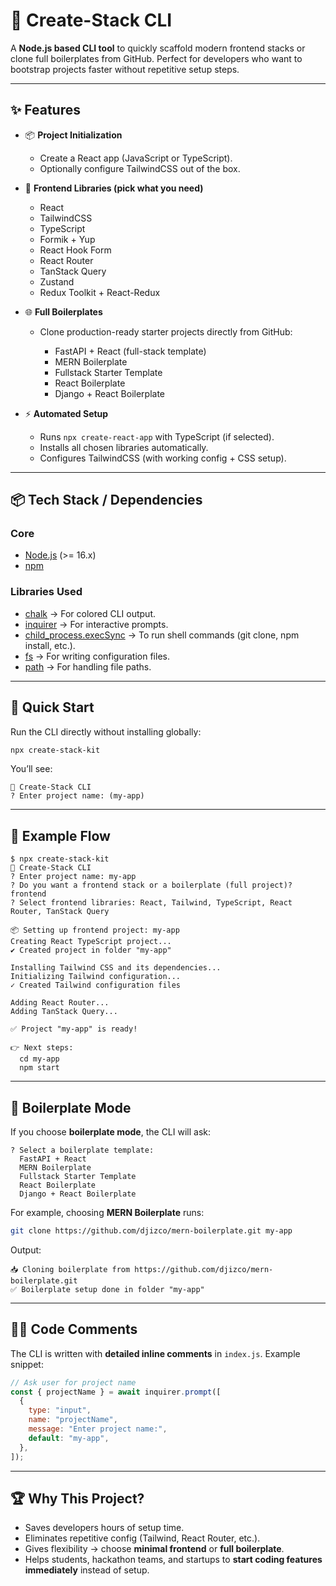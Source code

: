 # 🚀 Create-Stack CLI

A **Node.js based CLI tool** to quickly scaffold modern frontend stacks or clone full boilerplates from GitHub.
Perfect for developers who want to bootstrap projects faster without repetitive setup steps.

---

## ✨ Features

* 📦 **Project Initialization**

  * Create a React app (JavaScript or TypeScript).
  * Optionally configure TailwindCSS out of the box.

* 🧩 **Frontend Libraries (pick what you need)**

  * React
  * TailwindCSS
  * TypeScript
  * Formik + Yup
  * React Hook Form
  * React Router
  * TanStack Query
  * Zustand
  * Redux Toolkit + React-Redux

* 🌐 **Full Boilerplates**

  * Clone production-ready starter projects directly from GitHub:

    * FastAPI + React (full-stack template)
    * MERN Boilerplate
    * Fullstack Starter Template
    * React Boilerplate
    * Django + React Boilerplate

* ⚡ **Automated Setup**

  * Runs `npx create-react-app` with TypeScript (if selected).
  * Installs all chosen libraries automatically.
  * Configures TailwindCSS (with working config + CSS setup).

---

## 📦 Tech Stack / Dependencies

### Core

* [Node.js](https://nodejs.org/) (>= 16.x)
* [npm](https://www.npmjs.com/)

### Libraries Used

* [chalk](https://github.com/chalk/chalk) → For colored CLI output.
* [inquirer](https://github.com/SBoudrias/Inquirer.js) → For interactive prompts.
* [child_process.execSync](https://nodejs.org/api/child_process.html) → To run shell commands (git clone, npm install, etc.).
* [fs](https://nodejs.org/api/fs.html) → For writing configuration files.
* [path](https://nodejs.org/api/path.html) → For handling file paths.

---

## 🚀 Quick Start

Run the CLI directly without installing globally:

```bash
npx create-stack-kit
```

You’ll see:

```plaintext
🚀 Create-Stack CLI
? Enter project name: (my-app)
```

---

## 📖 Example Flow

```plaintext
$ npx create-stack-kit
🚀 Create-Stack CLI
? Enter project name: my-app
? Do you want a frontend stack or a boilerplate (full project)? frontend
? Select frontend libraries: React, Tailwind, TypeScript, React Router, TanStack Query

📦 Setting up frontend project: my-app
Creating React TypeScript project...
✔ Created project in folder "my-app"

Installing Tailwind CSS and its dependencies...
Initializing Tailwind configuration...
✓ Created Tailwind configuration files

Adding React Router...
Adding TanStack Query...

✅ Project "my-app" is ready!

👉 Next steps:
  cd my-app
  npm start
```

---

## 🔧 Boilerplate Mode

If you choose **boilerplate mode**, the CLI will ask:

```plaintext
? Select a boilerplate template:
  FastAPI + React
  MERN Boilerplate
  Fullstack Starter Template
  React Boilerplate
  Django + React Boilerplate
```

For example, choosing **MERN Boilerplate** runs:

```bash
git clone https://github.com/djizco/mern-boilerplate.git my-app
```

Output:

```plaintext
📥 Cloning boilerplate from https://github.com/djizco/mern-boilerplate.git
✅ Boilerplate setup done in folder "my-app"
```

---

## 🧑‍💻 Code Comments

The CLI is written with **detailed inline comments** in `index.js`.
Example snippet:

```js
// Ask user for project name
const { projectName } = await inquirer.prompt([
  {
    type: "input",
    name: "projectName",
    message: "Enter project name:",
    default: "my-app",
  },
]);
```

---

## 🏆 Why This Project?

* Saves developers hours of setup time.
* Eliminates repetitive config (Tailwind, React Router, etc.).
* Gives flexibility → choose **minimal frontend** or **full boilerplate**.
* Helps students, hackathon teams, and startups to **start coding features immediately** instead of setup.
